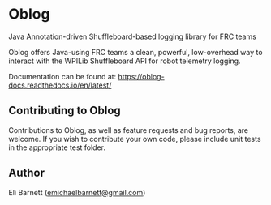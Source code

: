 # Oblog
Java Annotation-driven Shuffleboard-based logging library for FRC teams

Oblog offers Java-using FRC teams a clean, powerful, low-overhead way to interact with the WPILib Shuffleboard API for robot telemetry logging.

Documentation can be found at: https://oblog-docs.readthedocs.io/en/latest/  

## Contributing to Oblog

Contributions to Oblog, as well as feature requests and bug reports, are welcome.  If you wish to contribute your own code, please include unit tests in the appropriate test folder.

## Author

Eli Barnett (emichaelbarnett@gmail.com)
